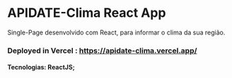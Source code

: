 # APIDATE-Clima React App

Single-Page desenvolvido com React, para informar o clima da sua região.

### Deployed in Vercel : https://apidate-clima.vercel.app/

#### Tecnologias: ReactJS;
